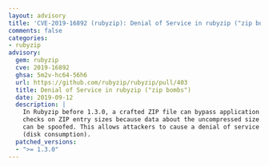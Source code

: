 ```yaml
---
layout: advisory
title: 'CVE-2019-16892 (rubyzip): Denial of Service in rubyzip ("zip bombs")'
comments: false
categories:
- rubyzip
advisory:
  gem: rubyzip
  cve: 2019-16892
  ghsa: 5m2v-hc64-56h6
  url: https://github.com/rubyzip/rubyzip/pull/403
  title: Denial of Service in rubyzip ("zip bombs")
  date: 2019-09-12
  description: |
    In Rubyzip before 1.3.0, a crafted ZIP file can bypass application
    checks on ZIP entry sizes because data about the uncompressed size
    can be spoofed. This allows attackers to cause a denial of service
    (disk consumption).
  patched_versions:
  - ">= 1.3.0"
---
```

